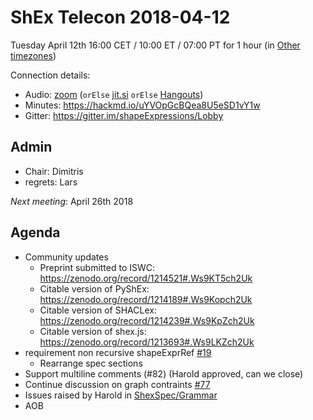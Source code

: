 # ShEx Telecon 2018-04-12

Tuesday April 12th 16:00 CET / 10:00 ET / 07:00 PT for 1 hour (in [Other timezones](https://www.timeanddate.com/worldclock/fixedtime.html?msg=ShEx+CG&iso=20180412T16&p1=195&ah=1))

Connection details:

* Audio: [zoom](https://zoom.us/j/441496948) (`orElse` [jit.si](https://meet.jit.si/ShEx) `orElse` [Hangouts](http://tinyurl.com/ShEx-hangouts))
* Minutes: https://hackmd.io/uYVOpGcBQea8U5eSD1vY1w
* Gitter: https://gitter.im/shapeExpressions/Lobby

## Admin

 * Chair: Dimitris
 * regrets: Lars

*Next meeting*: April 26th 2018

## Agenda
 * Community updates 
   * Preprint submitted to ISWC: https://zenodo.org/record/1214521#.Ws9KT5ch2Uk
   * Citable version of PyShEx: https://zenodo.org/record/1214189#.Ws9Kopch2Uk
   * Citable version of SHACLex: https://zenodo.org/record/1214239#.Ws9KpZch2Uk
   * Citable version of shex.js: https://zenodo.org/record/1213693#.Ws9LKZch2Uk
 * requirement non recursive shapeExprRef [#19](https://github.com/shexSpec/spec/pull/19)
   * Rearrange spec sections
 * Support multiline comments (#82) (Harold approved, can we close)
 * Continue discussion on graph contraints [#77](https://github.com/shexSpec/shex/issues/77)
 * Issues raised by Harold in [ShexSpec/Grammar](https://github.com/shexSpec/grammar/issues)
 * AOB 
